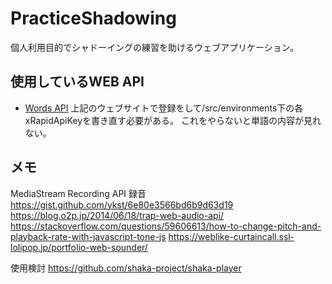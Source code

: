 # PracticeShadowing

個人利用目的でシャドーイングの練習を助けるウェブアプリケーション。

## 使用しているWEB API
- [Words API](https://rapidapi.com/dpventures/api/wordsapi)
上記のウェブサイトで登録をして/src/environments下の各xRapidApiKeyを書き直す必要がある。
これをやらないと単語の内容が見れない。

## メモ
MediaStream Recording API 録音
https://gist.github.com/ykst/6e80e3566bd6b9d63d19
https://blog.o2p.jp/2014/06/18/trap-web-audio-api/
https://stackoverflow.com/questions/59606613/how-to-change-pitch-and-playback-rate-with-javascript-tone-js
https://weblike-curtaincall.ssl-lolipop.jp/portfolio-web-sounder/

使用検討
https://github.com/shaka-project/shaka-player
